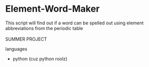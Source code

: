 # Element-Word-Maker
This script will find out if a word can be spelled out using element abbreviations from the periodic table
<br>
<br>
SUMMER PROJECT

languages
- python (cuz python roolz)
